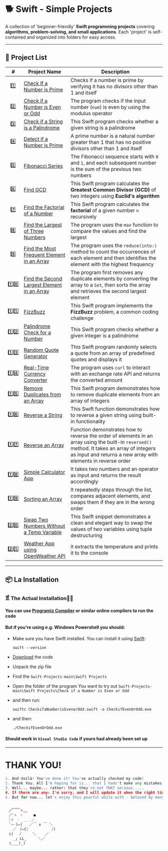 # 🐕  Swift - Simple Projects 

A collection of 'beginner-friendly' **Swift programming projects** covering **algorithms, problem-solving, and small applications**. Each 'project' is self-contained and organized into folders for easy access.  

---

## 📂 Project List  

| #  | Project Name               | Description |
|----|----------------------------|-------------|
|‎  ‎ 1️⃣ |[Check If a Number is Prime](https://github.com/JakubStachh/Swift-Projects/tree/main/Swift%20Projects/Check%20If%20a%20Number%20is%20Prime)|Checks if a number is prime by verifying it has no divisors other than 1 and itself|
|‎  ‎ 2️⃣ |[Check if a Number is Even or Odd](https://github.com/JakubStachh/Swift-Projects/tree/main/Swift%20Projects/Check%20if%20a%20Number%20is%20Even%20or%20Odd)|The program checks if the input number (`num`) is even by using the modulus operator|
|‎‎‎  ‎ 3️⃣ |[Check if a String is a Palindrome](https://github.com/JakubStachh/Swift-Projects/tree/main/Swift%20Projects/Check%20if%20a%20String%20is%20a%20Palindrome)|This Swift program checks whether a given string is a palindrome|
|‎  ‎ 4️⃣ |[Detect if a Number is Prime](https://github.com/JakubStachh/Swift-Projects/tree/main/Swift%20Projects/Detect%20if%20a%20Number%20is%20Prime)|A prime number is a natural number greater than 1 that has no positive divisors other than 1 and itself|
|‎  ‎ 5️⃣ |[Fibonacci Series](https://github.com/JakubStachh/Swift-Projects/tree/main/Swift%20Projects/Fibonacci%20Series)|The Fibonacci sequence starts with `0` and `1`, and each subsequent number is the sum of the previous two numbers|
|‎  ‎ 6️⃣ |[Find GCD](https://github.com/JakubStachh/Swift-Projects/tree/main/Swift%20Projects/Find%20GCD)|This Swift program calculates the **Greatest Common Divisor (GCD)** of two integers using **Euclid's algorithm**|
|‎  ‎ 7️⃣ |[Find the Factorial of a Number](https://github.com/JakubStachh/Swift-Projects/tree/main/Swift%20Projects/Find%20the%20Factorial%20of%20a%20Number)|This Swift program calculates the **factorial** of a given number `n` recursively|
|‎  ‎ 8️⃣ |[Find the Largest of Three Numbers](https://github.com/JakubStachh/Swift-Projects/tree/main/Swift%20Projects/Find%20the%20Largest%20of%20Three%20Numbers)|The program uses the `max` function to compare the values and find the largest|
|‎  ‎ 9️⃣ |[Find the Most Frequent Element in an Array](https://github.com/JakubStachh/Swift-Projects/tree/main/Swift%20Projects/Find%20the%20Most%20Frequent%20Element%20in%20an%20Array)|The program uses the `reduce(into:)` method to count the occurrences of each element and then identifies the element with the highest frequency|
| 1️⃣0️⃣ |[Find the Second Largest Element in an Array](https://github.com/JakubStachh/Swift-Projects/tree/main/Swift%20Projects/Find%20the%20Second%20Largest%20Element%20in%20an%20Array)|The program first removes any duplicate elements by converting the array to a `Set`, then sorts the array and retrieves the second largest element|
| 1️⃣1️⃣ |[FizzBuzz](https://github.com/JakubStachh/Swift-Projects/tree/main/Swift%20Projects/FizzBuzz)|This Swift program implements the **FizzBuzz** problem, a common coding challenge|
| 1️⃣2️⃣ |[Palindrome Check for a Number](https://github.com/JakubStachh/Swift-Projects/tree/main/Swift%20Projects/Palindrome%20Check%20for%20a%20Number)|This Swift program checks whether a given integer is a palindrome|
| 1️⃣3️⃣ |[Random Quote Generator](https://github.com/JakubStachh/Swift-Projects/tree/main/Swift%20Projects/Random%20Quote%20Generator)|This Swift program randomly selects a quote from an array of predefined quotes and displays it|
| 1️⃣4️⃣ |[Real-Time Currency Converter](https://github.com/JakubStachh/Swift-Projects/tree/main/Swift%20Projects/Real-Time%20Currency%20Converter)|The program uses `curl` to interact with an exchange rate API and returns the converted amount|
| 1️⃣5️⃣ |[Remove Duplicates from an Array](https://github.com/JakubStachh/Swift-Projects/tree/main/Swift%20Projects/Remove%20Duplicates%20from%20an%20Array)|This Swift program demonstrates how to remove duplicate elements from an array of integers|
| 1️⃣6️⃣ |[Reverse a String](https://github.com/JakubStachh/Swift-Projects/tree/main/Swift%20Projects/Reverse%20a%20String)|This Swift function demonstrates how to reverse a given string using built-in functionality|
| 1️⃣7️⃣ |[Reverse an Array](https://github.com/JakubStachh/Swift-Projects/tree/main/Swift%20Projects/Reverse%20an%20Array)|Function demonstrates how to reverse the order of elements in an array using the built-in `reversed()` method. It takes an array of integers as input and returns a new array with elements in reverse order|
| 1️⃣8️⃣ |[Simple Calculator App](https://github.com/JakubStachh/Swift-Projects/tree/main/Swift%20Projects/Simple%20Calculator%20App)|It takes two numbers and an operator as input and returns the result accordingly|
| 1️⃣9️⃣ |[Sorting an Array](https://github.com/JakubStachh/Swift-Projects/tree/main/Swift%20Projects/Sorting%20an%20Array)|It repeatedly steps through the list, compares adjacent elements, and swaps them if they are in the wrong order|
| 2️⃣0️⃣ |[Swap Two Numbers Without a Temp Variable](https://github.com/JakubStachh/Swift-Projects/tree/main/Swift%20Projects/Swap%20Two%20Numbers%20Without%20a%20Temp%20Variable)|This Swift snippet demonstrates a clean and elegant way to swap the values of two variables using tuple destructuring|
| 2️⃣1️⃣ |[Weather App using OpenWeather API](https://github.com/JakubStachh/Swift-Projects/tree/main/Swift%20Projects/Weather%20App%20using%20OpenWeather%20API)|It extracts the temperature and prints it to the console|


---

## 📦 La Installation

### 𓀃 The Actual Installation🤌🤌

#### You can use [Programiz Complier](https://www.programiz.com/swift/online-compiler/) or similar online compliers to run the code

#### But if you're using e.g. Windows Powershell you should:

- Make sure you have Swift installed. You can install it using [Swift](https://www.swift.org/install/):

  ```
  swift --version
  ```
  
- [Download](https://github.com/JakubStachh/Swift-Projects/archive/refs/heads/main.zip) the code
- Unpack the zip file
- Find the `Swift-Projects-main\Swift Projects`
- Open the folder of the program You want to try out `Swift-Projects-main\Swift Projects\Check if a Number is Even or Odd`
- and then run:
  
  ```
  swiftc CheckifaNumberisEvenorOdd.swift -o CheckifEvenOrOdd.exe
  ```
- and then:
  ```
  ./CheckifEvenOrOdd.exe
  ```
#### Should work in `Visual Studio Code` if yours had already been set up 

---

# THANK YOU!
```python
1. And Voilà! You've done it! You've actually checked my code! 
2. Thank You. All I'm hoping for is... that I hadn't make any mistakes.
3. Well... maybe... rather: that they're not THAT serious.....
4. If there are any: I'm sorry, and I will update it when the right time comes.... 
5. But for now... let's enjoy this peacful while with - beloved by many - EL SNOOPY!!!


ㅤ／￣￣ヽ＿
　/^ヽ ・   　●
 ｜# ｜　＿＿ノ
　`―-)=(   ／￣ ∨ ￣ ＼
　　／ㅤ)=C|          /)
　c(　 ﾉ     ＼    ／
　  _｣ LL_     ＼／
　(＿＿)_)
```

